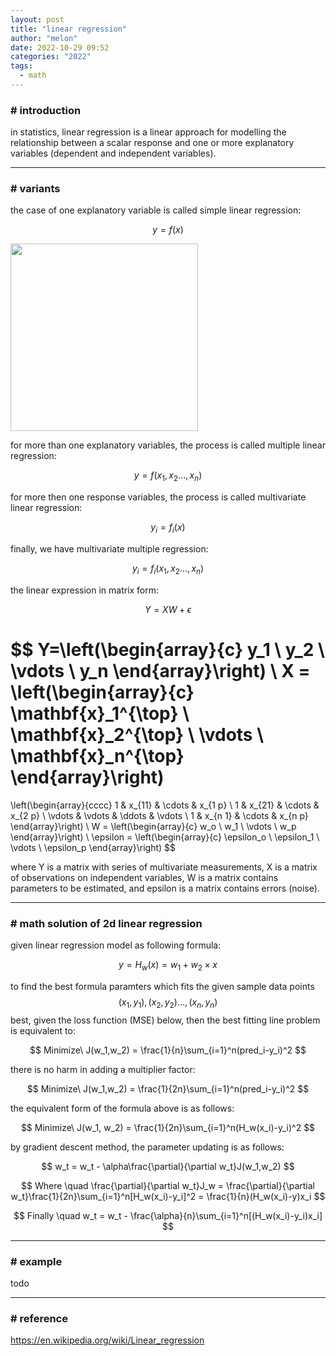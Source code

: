 ```yaml
---
layout: post
title: "linear regression"
author: "melon"
date: 2022-10-29 09:52
categories: "2022" 
tags:
  - math
---
```


### # introduction
in statistics, linear regression is a linear approach for modelling the relationship
between a scalar response and one or more explanatory variables (dependent and independent
variables). 

<hr>

### # variants
the case of one explanatory variable is called simple linear regression:

$$y=f(x)$$

<img src="https://cdn.jsdelivr.net/gh/slothfull/cdn@main/image/lr2.pdf" width="300"/>

for more than one explanatory variables, the process is called multiple linear regression:

$$y=f(x_1,x_2...,x_n)$$

for more then one response variables, the process is called multivariate linear regression:

$$y_i=f_i(x)$$

finally, we have multivariate multiple regression:

$$y_i=f_i(x_1,x_2...,x_n)$$

the linear expression in matrix form:

$$ Y=XW+\epsilon $$

$$
Y=\left(\begin{array}{c}
y_1 \\ y_2 \\ \vdots \\ y_n
\end{array}\right)
\ 
X = 
\left(\begin{array}{c}
\mathbf{x}_1^{\top} \\
\mathbf{x}_2^{\top} \\
\vdots \\
\mathbf{x}_n^{\top}
\end{array}\right) 
=
\left(\begin{array}{cccc}
1 & x_{11} & \cdots & x_{1 p} \\
1 & x_{21} & \cdots & x_{2 p} \\
\vdots & \vdots & \ddots & \vdots \\
1 & x_{n 1} & \cdots & x_{n p}
\end{array}\right)
\ 
W = 
\left(\begin{array}{c}
w_o \\ w_1 \\ \vdots \\ w_p
\end{array}\right)
\ 
\epsilon =
\left(\begin{array}{c}
\epsilon_o \\ \epsilon_1 \\ \vdots \\ \epsilon_p
\end{array}\right)
$$

where Y is a matrix with series of multivariate measurements,
X is a matrix of observations on independent variables,
W is a matrix contains parameters to be estimated,
and epsilon is a matrix contains errors (noise).

<hr>

### # math solution of 2d linear regression
given linear regression model as following formula:

$$ y = H_w(x) = w_1 + w_2 \times x $$

to find the best formula paramters which fits the given sample data points
$$(x_1,y_1), (x_2,y_2)...,(x_n,y_n)$$ best, given the loss function (MSE) below,
then the best fitting line problem is equivalent to:

$$ Minimize\ J(w_1,w_2) = \frac{1}{n}\sum_{i=1}^n(pred_i-y_i)^2 $$

there is no harm in adding a multiplier factor:

$$ Minimize\ J(w_1,w_2) = \frac{1}{2n}\sum_{i=1}^n(pred_i-y_i)^2 $$

the equivalent form of the formula above is as follows:

$$ Minimize\ J(w_1, w_2) = \frac{1}{2n}\sum_{i=1}^n(H_w(x_i)-y_i)^2 $$

by gradient descent method, the parameter updating is as follows:

$$ w_t = w_t - \alpha\frac{\partial}{\partial w_t}J(w_1,w_2) $$

$$
Where \quad \frac{\partial}{\partial w_t}J_w = \frac{\partial}{\partial w_t}\frac{1}{2n}\sum_{i=1}^n[H_w(x_i)-y_i]^2 = \frac{1}{n}(H_w(x_i)-y)x_i
$$

$$ Finally \quad w_t = w_t - \frac{\alpha}{n}\sum_{i=1}^n[(H_w(x_i)-y_i)x_i] $$

<hr>

### # example
todo

<hr>

### # reference
https://en.wikipedia.org/wiki/Linear_regression  
